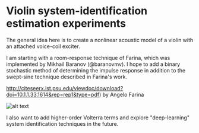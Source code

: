 # Violin system-identification estimation experiments

The general idea here is to create a nonlinear acoustic model of a violin with an attached voice-coil exciter.

I am starting with a room-response technique of Farina, which was implemented by Mikhail Baranov (@baranovmv). I hope to add a binary stochastic method of determining the impulse response in addition to the swept-sine technique described in Farina's work. 

http://citeseerx.ist.psu.edu/viewdoc/download?doi=10.1.1.33.1614&rep=rep1&type=pdf) by Angelo Farina

![alt text](https://github.com/deganii/ViolinResponse/blob/master/violin-synth.jpg "Experimental Setup")

I also want to add higher-order Volterra terms and explore "deep-learning" system identification techniques in the future.